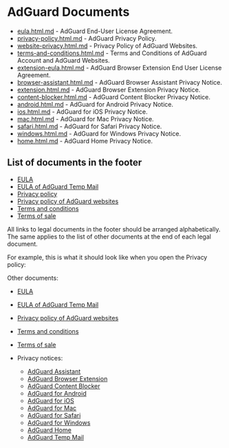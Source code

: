 
# AdGuard Documents

- [eula.html.md](eula.html.md) - AdGuard End-User License Agreement.
- [privacy-policy.html.md](privacy-policy.html.md) - AdGuard Privacy Policy.
- [website-privacy.html.md](website-privacy.html.md) - Privacy Policy of AdGuard Websites.
- [terms-and-conditions.html.md](terms-and-conditions.html.md) - Terms and Conditions of AdGuard Account and AdGuard Websites.
- [extension-eula.html.md](extension-eula.html.md) - AdGuard Browser Extension End User License Agreement.
- [browser-assistant.html.md](browser-assistant.html.md) - AdGuard Browser Assistant Privacy Notice.
- [extension.html.md](privacy\extension.html.md) - AdGuard Browser Extension Privacy Notice.
- [content-blocker.html.md](privacy\content-blocker.html.md) - AdGuard Content Blocker Privacy Notice.
- [android.html.md](privacy\android.html.md) - AdGuard for Android Privacy Notice.
- [ios.html.md](privacy\ios.html.md) - AdGuard for iOS Privacy Notice.
- [mac.html.md](privacy\mac.html.md) - AdGuard for Mac Privacy Notice.
- [safari.html.md](privacy\safari.html.md) - AdGuard for Safari Privacy Notice.
- [windows.html.md](privacy\windows.html.md) - AdGuard for Windows Privacy Notice.
- [home.html.md](privacy\home.html.md) - AdGuard Home Privacy Notice.

## List of documents in the footer

- [EULA](eula.html.md)
- [EULA of AdGuard Temp Mail](https://adguard.com/adguard-temp-mail/eula.html)
- [Privacy policy](privacy-policy.html.md)
- [Privacy policy of AdGuard websites](website-privacy.html.md)
- [Terms and conditions](terms-and-conditions.html.md)
- [Terms of sale](https://adguard.com/terms-of-sale.html)

All links to legal documents in the footer should be arranged alphabetically. The same applies to the list of other documents at the end of each legal document.

For example, this is what it should look like when you open the Privacy policy:

Other documents:

- [EULA](eula.html.md)
- [EULA of AdGuard Temp Mail](https://adguard.com/adguard-temp-mail/eula.html)
- [Privacy policy of AdGuard websites](website-privacy.html.md)
- [Terms and conditions](terms-and-conditions.html.md)
- [Terms of sale](https://adguard.com/terms-of-sale.html)

- Privacy notices:
    - [AdGuard Assistant](privacy\browser-assistant.html.md)
    - [AdGuard Browser Extension](privacy\extension.html.md)
    - [AdGuard Content Blocker](privacy\content-blocker.html.md)
    - [AdGuard for Android](privacy\android.html.md)
    - [AdGuard for iOS](privacy\ios.html.md)
    - [AdGuard for Mac](privacy\mac.html.md)
    - [AdGuard for Safari](privacy\safari.html.md)
    - [AdGuard for Windows](privacy\windows.html.md)
    - [AdGuard Home](privacy\home.html.md)
    - [AdGuard Temp Mail](https://adguard.com/privacy/temp-mail.html)
